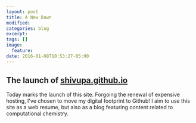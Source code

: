 ```yaml
---
layout: post
title: A New Dawn
modified:
categories: blog
excerpt:
tags: []
image:
  feature:
date: 2016-01-08T10:53:27-05:00
---
```


## The launch of [shivupa.github.io](shivupa.github.io)

Today marks the launch of this site. Forgoing the renewal of expensive hosting, I've chosen to move my digital footprint to Github! I aim to use this site as a web resume, but also as a blog featuring content related to computational chemistry.

